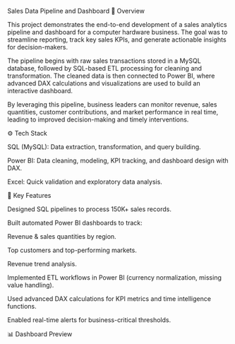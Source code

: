 Sales Data Pipeline and Dashboard
📌 Overview

This project demonstrates the end-to-end development of a sales analytics pipeline and dashboard for a computer hardware business. The goal was to streamline reporting, track key sales KPIs, and generate actionable insights for decision-makers.

The pipeline begins with raw sales transactions stored in a MySQL database, followed by SQL-based ETL processing for cleaning and transformation. The cleaned data is then connected to Power BI, where advanced DAX calculations and visualizations are used to build an interactive dashboard.

By leveraging this pipeline, business leaders can monitor revenue, sales quantities, customer contributions, and market performance in real time, leading to improved decision-making and timely interventions.

⚙️ Tech Stack

SQL (MySQL): Data extraction, transformation, and query building.

Power BI: Data cleaning, modeling, KPI tracking, and dashboard design with DAX.

Excel: Quick validation and exploratory data analysis.

🔑 Key Features

Designed SQL pipelines to process 150K+ sales records.

Built automated Power BI dashboards to track:

Revenue & sales quantities by region.

Top customers and top-performing markets.

Revenue trend analysis.

Implemented ETL workflows in Power BI (currency normalization, missing value handling).

Used advanced DAX calculations for KPI metrics and time intelligence functions.

Enabled real-time alerts for business-critical thresholds.

📊 Dashboard Preview
